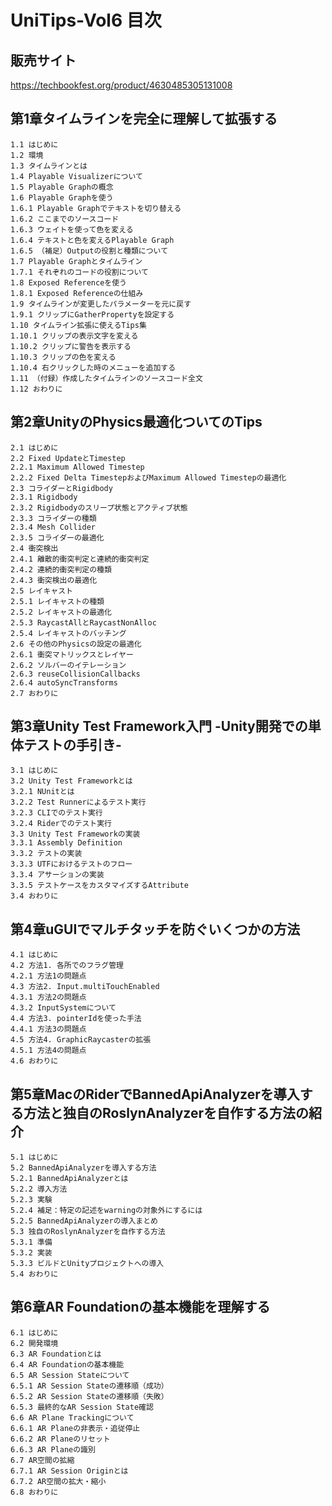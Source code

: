 # UniTips-Vol6 目次

## 販売サイト
https://techbookfest.org/product/4630485305131008

## 第1章タイムラインを完全に理解して拡張する
```
1.1 はじめに
1.2 環境
1.3 タイムラインとは
1.4 Playable Visualizerについて
1.5 Playable Graphの概念
1.6 Playable Graphを使う
1.6.1 Playable Graphでテキストを切り替える
1.6.2 ここまでのソースコード
1.6.3 ウェイトを使って色を変える
1.6.4 テキストと色を変えるPlayable Graph
1.6.5 （補足）Outputの役割と種類について
1.7 Playable Graphとタイムライン
1.7.1 それぞれのコードの役割について
1.8 Exposed Referenceを使う
1.8.1 Exposed Referenceの仕組み
1.9 タイムラインが変更したパラメーターを元に戻す
1.9.1 クリップにGatherPropertyを設定する
1.10 タイムライン拡張に使えるTips集
1.10.1 クリップの表示文字を変える
1.10.2 クリップに警告を表示する
1.10.3 クリップの色を変える
1.10.4 右クリックした時のメニューを追加する
1.11 （付録）作成したタイムラインのソースコード全文
1.12 おわりに
```


## 第2章UnityのPhysics最適化ついてのTips
```
2.1 はじめに
2.2 Fixed UpdateとTimestep
2.2.1 Maximum Allowed Timestep
2.2.2 Fixed Delta TimestepおよびMaximum Allowed Timestepの最適化
2.3 コライダーとRigidbody
2.3.1 Rigidbody
2.3.2 Rigidbodyのスリープ状態とアクティブ状態
2.3.3 コライダーの種類
2.3.4 Mesh Collider
2.3.5 コライダーの最適化
2.4 衝突検出
2.4.1 離散的衝突判定と連続的衝突判定
2.4.2 連続的衝突判定の種類
2.4.3 衝突検出の最適化
2.5 レイキャスト
2.5.1 レイキャストの種類
2.5.2 レイキャストの最適化
2.5.3 RaycastAllとRaycastNonAlloc
2.5.4 レイキャストのバッチング
2.6 その他のPhysicsの設定の最適化
2.6.1 衝突マトリックスとレイヤー
2.6.2 ソルバーのイテレーション
2.6.3 reuseCollisionCallbacks
2.6.4 autoSyncTransforms
2.7 おわりに
```


## 第3章Unity Test Framework入門 -Unity開発での単体テストの手引き-
```
3.1 はじめに
3.2 Unity Test Frameworkとは
3.2.1 NUnitとは
3.2.2 Test Runnerによるテスト実行
3.2.3 CLIでのテスト実行
3.2.4 Riderでのテスト実行
3.3 Unity Test Frameworkの実装
3.3.1 Assembly Definition
3.3.2 テストの実装
3.3.3 UTFにおけるテストのフロー
3.3.4 アサーションの実装
3.3.5 テストケースをカスタマイズするAttribute
3.4 おわりに
```


## 第4章uGUIでマルチタッチを防ぐいくつかの方法
```
4.1 はじめに
4.2 方法1. 各所でのフラグ管理
4.2.1 方法1の問題点
4.3 方法2. Input.multiTouchEnabled
4.3.1 方法2の問題点
4.3.2 InputSystemについて
4.4 方法3. pointerIdを使った手法
4.4.1 方法3の問題点
4.5 方法4. GraphicRaycasterの拡張
4.5.1 方法4の問題点
4.6 おわりに
```


## 第5章MacのRiderでBannedApiAnalyzerを導入する方法と独自のRoslynAnalyzerを自作する方法の紹介
```
5.1 はじめに
5.2 BannedApiAnalyzerを導入する方法
5.2.1 BannedApiAnalyzerとは
5.2.2 導入方法
5.2.3 実験
5.2.4 補足：特定の記述をwarningの対象外にするには
5.2.5 BannedApiAnalyzerの導入まとめ
5.3 独自のRoslynAnalyzerを自作する方法
5.3.1 準備
5.3.2 実装
5.3.3 ビルドとUnityプロジェクトへの導入
5.4 おわりに
```

## 第6章AR Foundationの基本機能を理解する
```
6.1 はじめに
6.2 開発環境
6.3 AR Foundationとは
6.4 AR Foundationの基本機能
6.5 AR Session Stateについて
6.5.1 AR Session Stateの遷移順（成功）
6.5.2 AR Session Stateの遷移順（失敗）
6.5.3 最終的なAR Session State確認
6.6 AR Plane Trackingについて
6.6.1 AR Planeの非表示・追従停止
6.6.2 AR Planeのリセット
6.6.3 AR Planeの識別
6.7 AR空間の拡縮
6.7.1 AR Session Originとは
6.7.2 AR空間の拡大・縮小
6.8 おわりに
```

